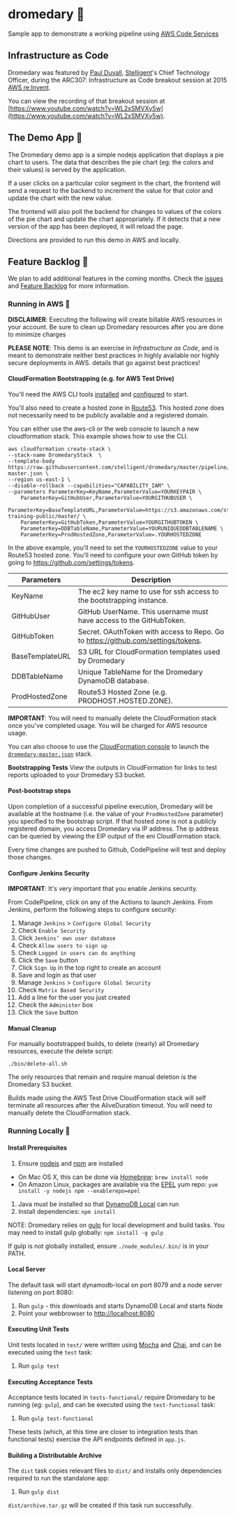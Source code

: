 # dromedary :dromedary_camel:
Sample app to demonstrate a working pipeline using [AWS Code Services](https://aws.amazon.com/awscode/)

## Infrastructure as Code

Dromedary was featured by [Paul Duvall](https://twitter.com/PaulDuvall),
[Stelligent](http://www.stelligent.com/)'s Chief Technology Officer, during the
ARC307: Infrastructure as Code breakout session at 2015
[AWS re:Invent](https://reinvent.awsevents.com/).

You can view the recording of that breakout session at
[https://www.youtube.com/watch?v=WL2xSMVXy5w](https://www.youtube.com/watch?v=WL2xSMVXy5w).

## The Demo App :dromedary_camel:

The Dromedary demo app is a simple nodejs application that displays a pie chart to users. The data that
describes the pie chart (eg: the colors and their values) is served by the application.

If a user clicks on a particular color segment in the chart, the frontend will send a request to the
backend to increment the value for that color and update the chart with the new value.

The frontend will also poll the backend for changes to values of the colors of the pie chart and update the chart
appropriately. If it detects that a new version of the app has been deployed, it will reload the page.

Directions are provided to run this demo in AWS and locally. 

## Feature Backlog :dromedary_camel:

We plan to add additional features in the coming months. Check the [issues](https://github.com/stelligent/dromedary/issues) and [Feature Backlog](https://github.com/stelligent/dromedary/wiki/Feature-Backlog) for more information.

### Running in AWS :dromedary_camel:

**DISCLAIMER**: Executing the following will create billable AWS resources in your account. Be sure to clean
up Dromedary resources after you are done to minimize charges

**PLEASE NOTE**: This demo is an exercise in _Infrastructure as Code_, and is meant to demonstrate neither
best practices in highly available nor highly secure deployments in AWS.
details that go against best practices!

#### CloudFormation Bootstrapping (e.g. for AWS Test Drive)

You'll need the AWS CLI tools [installed](https://aws.amazon.com/cli/) and [configured](http://docs.aws.amazon.com/cli/latest/userguide/cli-chap-getting-started.html) to start.

You'll also need to create a hosted zone in [Route53](https://aws.amazon.com/route53/). This hosted zone does
not necessarily need to be publicly available and a registered domain.

You can either use the aws-cli or the web console to launch a new cloudformation stack. This example shows how to use the CLI.

```
aws cloudformation create-stack \
--stack-name DromedaryStack  \ 
--template-body https://raw.githubusercontent.com/stelligent/dromedary/master/pipeline/cfn/dromedary-master.json \ 
--region us-east-1 \
--disable-rollback --capabilities="CAPABILITY_IAM" \
--parameters ParameterKey=KeyName,ParameterValue=YOURKEYPAIR \
	ParameterKey=GitHubUser,ParameterValue=YOURGITHUBUSER \
	ParameterKey=BaseTemplateURL,ParameterValue=https://s3.amazonaws.com/stelligent-training-public/master/ \
	ParameterKey=GitHubToken,ParameterValue=YOURGITHUBTOKEN \ 
	ParameterKey=DDBTableName,ParameterValue=YOURUNIQUEDDBTABLENAME \
	ParameterKey=ProdHostedZone,ParameterValue=.YOURHOSTEDZONE
```

In the above example, you'll need to set the `YOURHOSTEDZONE` value to your Route53 hosted zone. You'll need to configure your own GitHub token by going to https://github.com/settings/tokens. 

Parameters | Description
---------- | ------------
KeyName | The ec2 key name to use for ssh access to the bootstrapping instance.
GitHubUser | GitHub UserName. This username must have access to the GitHubToken.
GitHubToken | Secret. OAuthToken with access to Repo. Go to https://github.com/settings/tokens.
BaseTemplateURL | S3 URL for CloudFormation templates used by Dromedary
DDBTableName | Unique TableName for the Dromedary DynamoDB database.
ProdHostedZone | Route53 Hosted Zone (e.g. PRODHOST.HOSTED.ZONE).

 **IMPORTANT**: You will need to manually delete the CloudFormation stack once you've completed usage. You will be charged for AWS resource usage.

You can also choose to use the [CloudFormation console](https://console.aws.amazon.com/cloudformation/) to launch the [`dromedary-master.json`](https://console.aws.amazon.com/cloudformation/home?region=us-east-1#cstack=sn~DromedaryStack|turl~https://s3.amazonaws.com/stelligent-training-public/master/dromedary-master.json) stack.

**Bootstrapping Tests**
View the outputs in CloudFormation for links to test reports uploaded to your Dromedary S3 bucket.

#### Post-bootstrap steps

Upon completion of a successful pipeline execution, Dromedary will be available at the hostname (i.e. the value of your `ProdHostedZone` parameter) you specified
to the bootstrap script. If that hosted zone is not a publicly registered domain, you access Dromedary via IP
address. The ip address can be queried by viewing the EIP output of the eni CloudFormation stack.

Every time changes are pushed to Github, CodePipeline will test and deploy those changes.

#### Configure Jenkins Security

**IMPORTANT**: It's very important that you enable Jenkins security.

From CodePipeline, click on any of the Actions to launch Jenkins. From Jenkins, perform the following steps to configure security:

1. Manage `Jenkins` > `Configure Global Security`
1. Check `Enable Security`
1. Click `Jenkins’ own user database`
1. Check `Allow users to sign up`
1. Check `Logged in users can do anything`
1. Click the `Save` button
1. Click `Sign Up` in the top right to create an account
1. Save and login as that user
1. Manage `Jenkins` > `Configure Global Security`
1. Check `Matrix Based Security`
1. Add a line for the user you just created 
1. Check the `Administer` box
1. Click the `Save` button

#### Manual Cleanup
For manually bootstrapped builds, to delete (nearly) all Dromedary resources, execute the delete script:

```
./bin/delete-all.sh
```

The only resources that remain and require manual deletion is the Dromedary S3 bucket.

Builds made using the AWS Test Drive CloudFormation stack will self terminate all resources after the AliveDuration timeout. You will need to manually delete the CloudFormation stack.

### Running Locally :dromedary_camel:

#### Install Prerequisites 

1. Ensure [nodejs](https://nodejs.org/) and [npm](https://www.npmjs.com/) are installed
  * On Mac OS X, this can be done via [Homebrew](http://brew.sh/): `brew install node`
  * On Amazon Linux, packages are available via the [EPEL](https://fedoraproject.org/wiki/EPEL) yum repo: `yum install -y nodejs npm --enablerepo=epel`
1. Java must be installed so that [DynamoDB Local](http://docs.aws.amazon.com/amazondynamodb/latest/developerguide/Tools.DynamoDBLocal.html) can run
1. Install dependencies: `npm install`

NOTE: Dromedary relies on [gulp](http://gulpjs.com/) for local development and build tasks.
You may need to install gulp globally: `npm install -g gulp`

If gulp is not globally installed, ensure `./node_modules/.bin/` is in your PATH.

#### Local Server

The default task will start dynamodb-local on port 8079 and a node server listening on port 8080:

1. Run `gulp` - this downloads and starts DynamoDB Local and starts Node
1. Point your webbrowser to [http://localhost:8080](http://localhost:8080)

#### Executing Unit Tests

Unit tests located in `test/` were written using [Mocha](https://mochajs.org/) and [Chai](http://chaijs.com/),
and can be executed using the `test` task:

1. Run `gulp test`

#### Executing Acceptance Tests

Acceptance tests located in `tests-functional/` require Dromedary to be running (eg: `gulp`), and can be
executed using the `test-functional` task:

1. Run `gulp test-functional`

These tests (which, at this time are closer to integration tests than functional tests) exercise the API
endpoints defined in `app.js`.

#### Building a Distributable Archive

The `dist` task copies relevant files to `dist/` and installs only dependencies required to run the standalone
app:

1. Run `gulp dist`

`dist/archive.tar.gz` will be created if this task run successfully.
